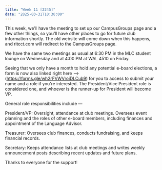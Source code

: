 ```yaml
---
title: "Week 11 [2245]"
date: "2025-03-31T10:30:00"
---
```


This week, we'll have the meeting to set up our CampusGroups page and a few other things, so you'll have other places to go for future club information shortly. The old website will come down when this happens, and ritcct.com will redirect to the CampusGroups page.

We have the same two meetings as usual at 6:30 PM in the MLC student lounge on Wednesday and at 4:00 PM at WAL 4510 on Friday.

Seeing that we only have a month to hold any potential e-board elections, a form is now also linked right here --> (https://forms.gle/wh2rFVWVroiDLCub9) for you to access to submit your name and a role if you're interested. The President/Vice President role is considered one, and whoever is the runner-up for President will become VP.

General role responsibilities include —

President/VP: Oversight, attendance at club meetings. Oversees event planning and the roles of other e-board members, including finances and appointment of the Language Advisor.

Treasurer: Oversees club finances, conducts fundraising, and keeps financial records.

Secretary: Keeps attendance lists at club meetings and writes weekly announcement posts describing recent updates and future plans.

Thanks to everyone for the support!
